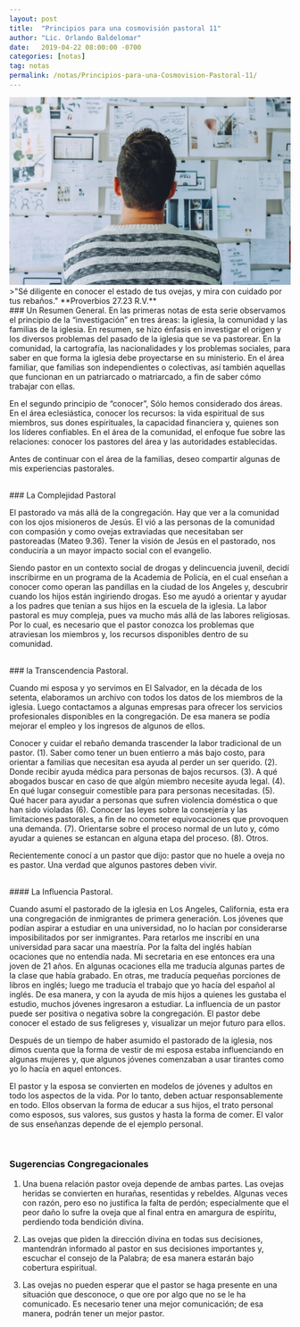 ```yaml
---
layout: post
title:  "Principios para una cosmovisión pastoral 11"
author: "Lic. Orlando Baldelomar"
date:   2019-04-22 08:00:00 -0700
categories: [notas]
tag: notas
permalink: /notas/Principios-para-una-Cosmovision-Pastoral-11/
---
```


<img src="/assets/img/cosmovision.jpeg" class="img-fluid" alt="Responsive image">

<br>
>"Sé diligente en conocer el estado de tus ovejas, y mira con cuidado por tus rebaños."
**Proverbios 27.23 R.V.**

<br>
### Un Resumen General.
En las primeras notas de esta serie observamos el principio de la “investigación” en tres áreas: la iglesia, la comunidad y las familias de la iglesia. En resumen, se hizo énfasis en investigar el origen y los diversos problemas del pasado de la iglesia que se va pastorear. En la comunidad, la cartografía, las nacionalidades y los problemas sociales, para saber en que forma la iglesia debe proyectarse en su ministerio. En el área familiar, que familias son independientes o colectivas, así también aquellas que funcionan en un patriarcado o matriarcado, a fin de saber cómo trabajar con ellas.

En el segundo principio de “conocer”, Sólo hemos considerado dos áreas. En el área eclesiástica, conocer los recursos: la vida espiritual de sus miembros, sus dones espirituales, la capacidad financiera y, quienes son los líderes confiables.  En el área de la comunidad, el enfoque fue sobre las relaciones: conocer los pastores del área y las autoridades establecidas.

Antes de continuar con el área de la familias, deseo compartir algunas de mis experiencias pastorales.

<br>
### La Complejidad Pastoral

El pastorado va más allá de la congregación. Hay que ver a la comunidad con los ojos misioneros de Jesús. El vió a las personas de la comunidad con compasión y como ovejas extraviadas que necesitaban ser pastoreadas (Mateo 9.36). Tener la visión de Jesús en el pastorado, nos conduciría a un mayor impacto social con el evangelio.

Siendo pastor en un contexto social de drogas y delincuencia juvenil, decidí inscribirme en un programa de la Academia de Policía, en el cual enseñan a conocer como operan las pandillas en la ciudad de los Angeles y, descubrir cuando los hijos están ingiriendo drogas. Eso me ayudó a orientar y ayudar a los padres que tenían a sus hijos  en la escuela de la iglesia. La labor pastoral es muy compleja, pues va mucho más allá de las labores religiosas. Por lo cual, es necesario que el pastor conozca los problemas que atraviesan los miembros y, los recursos disponibles dentro de su comunidad.

<br>
### la Transcendencia Pastoral.

Cuando mi esposa y yo servimos en El Salvador, en la década  de los setenta, elaboramos un archivo con todos los datos de los miembros de la iglesia. Luego contactamos a algunas empresas para ofrecer los servicios profesionales disponibles en la congregación. De esa manera se podía mejorar el empleo y los ingresos de algunos de ellos.


Conocer y cuidar el rebaño demanda trascender la labor tradicional de un pastor. (1). Saber como tener un buen entierro a más bajo costo, para orientar a familias que necesitan esa ayuda al perder un ser querido. (2). Donde recibir ayuda médica para personas de bajos recursos. (3). A qué abogados buscar en caso de que algún miembro necesite ayuda legal. (4). En qué lugar conseguir comestible para para personas necesitadas. (5). Qué hacer para ayudar a personas que sufren violencia doméstica o que han sido violadas (6). Conocer las leyes sobre la consejería y las limitaciones pastorales, a fin de no cometer equivocaciones que provoquen una demanda. (7). Orientarse sobre el proceso normal de un luto y, cómo ayudar a quienes se estancan en alguna etapa del proceso. (8). Otros.

Recientemente conocí a un pastor que dijo: pastor que no huele a oveja no es pastor. Una verdad que algunos pastores deben vivir.

<br>
#### La Influencia Pastoral.

Cuando asumí el pastorado de la iglesia en Los Angeles, California, esta era una congregación de inmigrantes de primera generación. Los jóvenes que podían aspirar a estudiar en una universidad, no lo hacían por considerarse imposibilitados por ser inmigrantes. Para retarlos me inscribí en una universidad para sacar una maestría.   Por la falta del inglés habían ocaciones que no entendía nada. Mi secretaria en ese entonces era una joven de 21 años. En algunas ocaciones ella me traducía algunas partes de la clase que había grabado. En otras, me traducía pequeñas porciones de libros en inglés; luego me traducía el trabajo que yo hacía del español al inglés. De esa manera, y con la ayuda de mis hijos a quienes les gustaba el estudio, muchos jóvenes ingresaron a estudiar. La influencia de un pastor puede ser positiva o negativa sobre la congregación. El pastor debe conocer el estado de sus feligreses y, visualizar un mejor futuro para ellos.

Después de un tiempo de haber asumido el pastorado de la iglesia, nos dimos cuenta que la forma de vestir de mi esposa estaba influenciando en algunas mujeres y, que algunos jóvenes comenzaban a usar tirantes como yo lo hacía en aquel entonces.

El pastor y la esposa se convierten en modelos de jóvenes y adultos en todo los aspectos de la vida. Por lo tanto, deben actuar responsablemente en todo. Ellos observan la forma de educar a sus hijos, el trato personal como esposos, sus valores, sus gustos	y hasta la forma de comer. El valor de sus enseñanzas depende de el ejemplo personal.


<br>
<h3 class="text-center">Sugerencias Congregacionales</h3>

1. Una buena relación pastor oveja depende de ambas partes. Las ovejas heridas se convierten en hurañas, resentidas y rebeldes. Algunas veces con razón, pero eso no justifica la falta de perdón; especialmente que el peor daño lo sufre la oveja que al final entra en amargura de espíritu, perdiendo toda bendición divina.


2. Las ovejas que piden la dirección divina en todas sus decisiones, mantendrán informado al pastor en sus decisiones importantes y, escuchar el consejo de la Palabra; de esa manera estarán bajo cobertura espiritual.


3. Las ovejas no pueden esperar que el pastor se haga presente en una situación que desconoce, o que ore por algo que no se le ha comunicado. Es necesario tener una mejor comunicación; de esa manera, podrán tener un mejor pastor.


<br>

